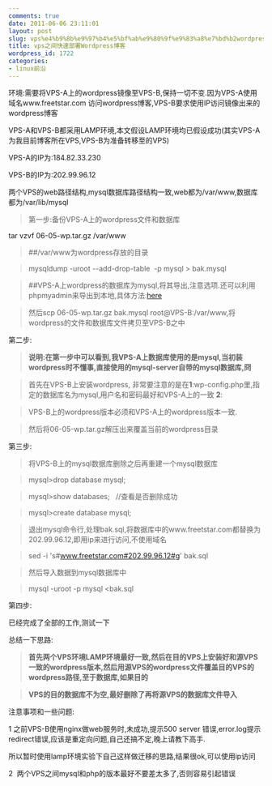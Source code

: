 ```yaml
---
comments: true
date: 2011-06-06 23:11:01
layout: post
slug: vps%e4%b9%8b%e9%97%b4%e5%bf%ab%e9%80%9f%e9%83%a8%e7%bd%b2wordpress%e5%8d%9a%e5%ae%a2
title: vps之间快速部署Wordpress博客
wordpress_id: 1722
categories:
- linux前沿
---
```


环境:需要将VPS-A上的wordpress镜像至VPS-B,保持一切不变.因为VPS-A使用域名www.freetstar.com 访问wordpress博客,VPS-B要求使用IP访问镜像出来的wordpress博客





VPS-A和VPS-B都采用LAMP环境,本文假设LAMP环境均已假设成功(其实VPS-A为我目前博客所在VPS,VPS-B为准备转移至的VPS)





VPS-A的IP为:﻿﻿184.82.33.230





VPS-B的IP为:202.99.96.12





两个VPS的web路径结构,mysql数据库路径结构一致,web都为/var/www,数据库都为/var/lib/mysql





  






> 第一步:备份VPS-A上的wordpress文件和数据库  

 tar vzvf 06-05-wp.tar.gz /var/www
> 
> 


> 
> ##/var/www为wordpress存放的目录
> 
> 


> 
> mysqldump -uroot --add-drop-table  -p mysql > bak.mysql
> 
> 


> 
> ##VPS-A上wordpress的数据库为mysql,将其导出,注意选项.还可以利用phpmyadmin来导出到本地,具体方法:[here](http://codex.wordpress.org/Backing_Up_Your_Database)
> 
> 


> 
> 然后scp 06-05-wp.tar.gz bak.mysql root@VPS-B:/var/www,将wordpress的文件和数据库文件拷贝至VPS-B之中





第二步:





> **说明:在第一步中可以看到,我VPS-A上数据库使用的是mysql,当初装wordpress时不懂事,直接使用的mysql-server自带的mysql数据库,冏**
> 
> 


> 
> 首先在VPS-B上安装wordpress, 非常要注意的是在**1**:wp-config.php里,指定的数据库名为mysql,用户名和密码最好和VPS-A上的一致 **2**:
> 
> 


> 
> VPS-B上的wordpress版本必须和VPS-A上的wordpress版本一致.
> 
> 


> 
> 然后将06-05-wp.tar.gz解压出来覆盖当前的wordpress目录





第三步:





> 将VPS-B上的mysql数据库删除之后再重建一个mysql数据库
> 
> 


> 
> mysql>drop database mysql;
> 
> 


> 
> mysql>show databases;   //查看是否删除成功
> 
> 


> 
> mysql>create database mysql;
> 
> 


> 
> 退出mysql命令行,处理bak.sql,将数据库中的www.freetstar.com都替换为202.99.96.12,即用ip来进行访问,不使用域名
> 
> 


> 
> sed -i 's#www.freetstar.com#202.99.96.12#g' bak.sql
> 
> 


> 
> 然后导入数据到mysql数据库中
> 
> 


> 
> mysql -uroot -p mysql <bak.sql





第四步:





已经完成了全部的工作,测试一下





  






总结一下思路:





> **首先两个VPS环境LAMP环境最好一致,然后在目的VPS上安装好和源VPS一致的wordpress版本,然后用源VPS的wordpress文件覆盖目的VPS的wordpress路径,至于数据库,如果目的**
> 
> 


> 
> **VPS的目的数据库不为空,最好删除了再将源VPS的数据库文件导入**





  






注意事项和一些问题:





1 之前VPS-B使用nginx做web服务时,未成功,提示500 server 错误,error.log提示redirect错误,应该是重定向问题,自己还搞不定,晚上请教下高手.





所以暂时使用lamp环境实验下自己这样做迁移的思路,结果很ok,可以使用ip访问





2  两个VPS之间mysql和php的版本最好不要差太多了,否则容易引起错误
